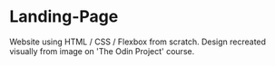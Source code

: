 # Landing-Page
Website using HTML / CSS / Flexbox from scratch. Design recreated visually from image on 'The Odin Project' course.
